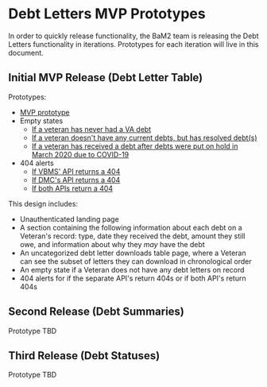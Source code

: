 # Debt Letters MVP Prototypes 

In order to quickly release functionality, the BaM2 team is releasing the Debt Letters functionality in iterations. Prototypes for each iteration will live in this document.

## Initial MVP Release (Debt Letter Table)
Prototypes:<br>
- [MVP prototype](https://preview.uxpin.com/8019d7c491dc05231e456a666928bd6a5ca40e6e#/pages/130777997/simulate/no-panels?mode=i)
- Empty states
   - [If a veteran has never had a VA debt](https://preview.uxpin.com/8019d7c491dc05231e456a666928bd6a5ca40e6e#/pages/130748284/simulate/no-panels?mode=i)
   - [If a veteran doesn't have any current debts, but has resolved debt(s)](https://preview.uxpin.com/8019d7c491dc05231e456a666928bd6a5ca40e6e#/pages/131174953/simulate/no-panels?mode=i)
   - [If a veteran has received a debt after debts were put on hold in March 2020 due to COVID-19](https://preview.uxpin.com/8019d7c491dc05231e456a666928bd6a5ca40e6e#/pages/131174235/simulate/no-panels?mode=i)
- 404 alerts
   - [If VBMS' API returns a 404](https://preview.uxpin.com/8019d7c491dc05231e456a666928bd6a5ca40e6e#/pages/130821989/simulate/no-panels?mode=i)
   - [If DMC's API returns a 404](https://preview.uxpin.com/8019d7c491dc05231e456a666928bd6a5ca40e6e#/pages/130822746/simulate/no-panels?mode=i)
   - [If both APIs return a 404](https://preview.uxpin.com/8019d7c491dc05231e456a666928bd6a5ca40e6e#/pages/130823985/simulate/no-panels?mode=i)

This design includes:
- Unauthenticated landing page
- A section containing the following information about each debt on a Veteran's record: type, date they received the debt, amount they still owe, and information about why they _may_ have the debt
- An uncategorized debt letter downloads table page, where a Veteran can see the subset of letters they can download in chronological order
- An empty state if a Veteran does not have any debt letters on record
- 404 alerts for if the separate API's return 404s or if both API's return 404s

## Second Release (Debt Summaries)

Prototype TBD

## Third Release (Debt Statuses)

Prototype TBD



